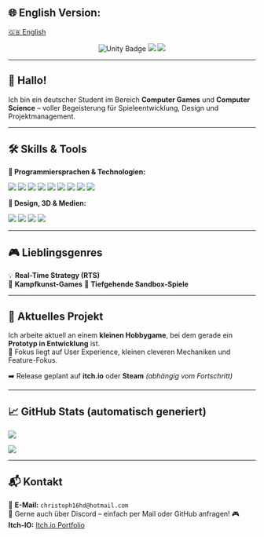 ## 🌐 English Version:
[🇬🇧 English](README.en.md)

<!-- Optionales zentriertes Unity-Banner -->
<p align="center">
  <img src="https://img.shields.io/badge/Made%20with-Unity-000?logo=unity&logoColor=white&style=for-the-badge" alt="Unity Badge"/>
  <img src="https://img.shields.io/badge/Code-C%23-239120?style=for-the-badge&logo=c-sharp&logoColor=white"/>
  <img src="https://img.shields.io/badge/Tools-Adobe-FF0000?style=for-the-badge&logo=adobe&logoColor=white"/>
</p>

---

## 👋 Hallo!

Ich bin ein deutscher Student im Bereich **Computer Games** und **Computer Science** – voller Begeisterung für Spieleentwicklung, Design und Projektmanagement.

---

## 🛠️ Skills & Tools

**🧠 Programmiersprachen & Technologien:**
<p>
  <img src="https://img.shields.io/badge/Unity-100000?style=for-the-badge&logo=unity&logoColor=white" />
  <img src="https://img.shields.io/badge/C%23-239120?style=for-the-badge&logo=c-sharp&logoColor=white" />
  <img src="https://img.shields.io/badge/Java-007396?style=for-the-badge&logo=java&logoColor=white" />
  <img src="https://img.shields.io/badge/JavaScript-F7DF1E?style=for-the-badge&logo=javascript&logoColor=black" />
  <img src="https://img.shields.io/badge/TypeScript-3178C6?style=for-the-badge&logo=typescript&logoColor=white" />
  <img src="https://img.shields.io/badge/MySQL-4479A1?style=for-the-badge&logo=mysql&logoColor=white" />
  <img src="https://img.shields.io/badge/C-00599C?style=for-the-badge&logo=c&logoColor=white" />
  <img src="https://img.shields.io/badge/Pascal-512BD4?style=for-the-badge" />
  <img src="https://img.shields.io/badge/Unix-003B57?style=for-the-badge&logo=gnu-bash&logoColor=white" />
</p>

**🎨 Design, 3D & Medien:**
<p>
  <img src="https://img.shields.io/badge/Blender-F5792A?style=for-the-badge&logo=blender&logoColor=white" />
  <img src="https://img.shields.io/badge/Photoshop-31A8FF?style=for-the-badge&logo=adobe-photoshop&logoColor=white" />
  <img src="https://img.shields.io/badge/Illustrator-FF9A00?style=for-the-badge&logo=adobe-illustrator&logoColor=white" />
  <img src="https://img.shields.io/badge/InDesign-FF3366?style=for-the-badge&logo=adobe-indesign&logoColor=white" />
</p>

---

## 🎮 Lieblingsgenres

💡 **Real-Time Strategy (RTS)**  
🥋 **Kampfkunst-Games**
🔧 **Tiefgehende Sandbox-Spiele**

---

## 🚧 Aktuelles Projekt

Ich arbeite aktuell an einem **kleinen Hobbygame**, bei dem gerade ein **Prototyp in Entwicklung** ist.  
🎯 Fokus liegt auf User Experience, kleinen cleveren Mechaniken und Feature-Fokus.

➡️ Release geplant auf **itch.io** oder **Steam** *(abhängig vom Fortschritt)*

---

## 📈 GitHub Stats (automatisch generiert)

<p>
  <img align="center" src="https://github-readme-stats.vercel.app/api?username=chrischi16&show_icons=true&theme=tokyonight" />
</p>

<p>
  <img align="center" src="https://github-readme-stats.vercel.app/api/top-langs/?username=chrischi16&layout=compact&theme=tokyonight" />
</p>

---

## 📬 Kontakt

📧 **E-Mail:** `christoph16hd@hotmail.com`  
💬 Gerne auch über Discord – einfach per Mail oder GitHub anfragen!
🎮 **Itch-IO:** [Itch.io Portfolio](https://chr3s.itch.io)


<!--
**chrischi16/chrischi16** is a ✨ _special_ ✨ repository because its `README.md` (this file) appears on your GitHub profile.

Here are some ideas to get you started:

- 🔭 I’m currently working on ...
- 🌱 I’m currently learning ...
- 👯 I’m looking to collaborate on ...
- 🤔 I’m looking for help with ...
- 💬 Ask me about ...
- 📫 How to reach me: ...
- 😄 Pronouns: ...
- ⚡ Fun fact: ...
-->

